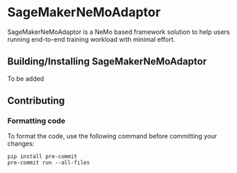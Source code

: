 # SageMakerNeMoAdaptor

SageMakerNeMoAdaptor is a NeMo based framework solution to help users running end-to-end training workload with minimal effort.

## Building/Installing SageMakerNeMoAdaptor
To be added

## Contributing

### Formatting code

To format the code, use the following command before committing your changes:
```
pip install pre-commit
pre-commit run --all-files
```
